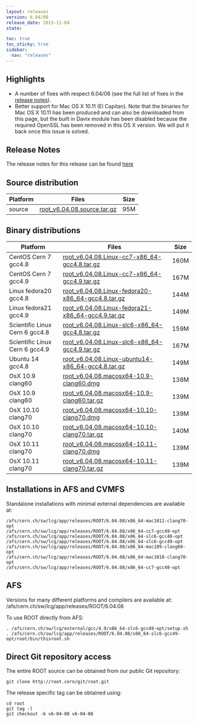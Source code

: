 ```yaml
---
layout: releases
version: 6.04/08
release_date: 2015-11-04
state:

toc: true
toc_sticky: true
sidebar:
  nav: "releases"
---
```



## Highlights

- A number of fixes with respect 6.04/06 (see the full list of fixes in the [release notes](https://root.cern/root/html604/notes/release-notes.html#release-6.0408)).
- Better support for Mac OS X 10.11 (El Capitan). Note that the binaries for Mac OS X 10.11 has been produced and can also be downloaded from this page, but the built in Davix module has been disabled because the required OpenSSL has been removed in this OS X version. We will put it back once this issue is solved.

## Release Notes

The release notes for this release can be found [here](https://root.cern/root/html604/notes/release-notes.html#release-6.0408)

## Source distribution

| Platform       | Files | Size |
|-----------|-------|-----|
| source | [root_v6.04.08.source.tar.gz](https://root.cern/download/root_v6.04.08.source.tar.gz) |  95M |


## Binary distributions

| Platform       | Files | Size |
|-----------|-------|-----|
| CentOS Cern 7 gcc4.8 | [root_v6.04.08.Linux-cc7-x86_64-gcc4.8.tar.gz](https://root.cern/download/root_v6.04.08.Linux-cc7-x86_64-gcc4.8.tar.gz) | 160M |
| CentOS Cern 7 gcc4.9 | [root_v6.04.08.Linux-cc7-x86_64-gcc4.9.tar.gz](https://root.cern/download/root_v6.04.08.Linux-cc7-x86_64-gcc4.9.tar.gz) | 167M |
| Linux fedora20 gcc4.8 | [root_v6.04.08.Linux-fedora20-x86_64-gcc4.8.tar.gz](https://root.cern/download/root_v6.04.08.Linux-fedora20-x86_64-gcc4.8.tar.gz) | 144M |
| Linux fedora21 gcc4.9 | [root_v6.04.08.Linux-fedora21-x86_64-gcc4.9.tar.gz](https://root.cern/download/root_v6.04.08.Linux-fedora21-x86_64-gcc4.9.tar.gz) | 149M |
| Scientific Linux Cern 6 gcc4.8 | [root_v6.04.08.Linux-slc6-x86_64-gcc4.8.tar.gz](https://root.cern/download/root_v6.04.08.Linux-slc6-x86_64-gcc4.8.tar.gz) | 159M |
| Scientific Linux Cern 6 gcc4.9 | [root_v6.04.08.Linux-slc6-x86_64-gcc4.9.tar.gz](https://root.cern/download/root_v6.04.08.Linux-slc6-x86_64-gcc4.9.tar.gz) | 167M |
| Ubuntu 14 gcc4.8 | [root_v6.04.08.Linux-ubuntu14-x86_64-gcc4.8.tar.gz](https://root.cern/download/root_v6.04.08.Linux-ubuntu14-x86_64-gcc4.8.tar.gz) | 149M |
| OsX 10.9 clang60 | [root_v6.04.08.macosx64-10.9-clang60.dmg](https://root.cern/download/root_v6.04.08.macosx64-10.9-clang60.dmg) | 138M |
| OsX 10.9 clang60 | [root_v6.04.08.macosx64-10.9-clang60.tar.gz](https://root.cern/download/root_v6.04.08.macosx64-10.9-clang60.tar.gz) | 139M |
| OsX 10.10 clang70 | [root_v6.04.08.macosx64-10.10-clang70.dmg](https://root.cern/download/root_v6.04.08.macosx64-10.10-clang70.dmg) | 139M |
| OsX 10.10 clang70 | [root_v6.04.08.macosx64-10.10-clang70.tar.gz](https://root.cern/download/root_v6.04.08.macosx64-10.10-clang70.tar.gz) | 140M |
| OsX 10.11 clang70 | [root_v6.04.08.macosx64-10.11-clang70.dmg](https://root.cern/download/root_v6.04.08.macosx64-10.11-clang70.dmg) | 139M |
| OsX 10.11 clang70 | [root_v6.04.08.macosx64-10.11-clang70.tar.gz](https://root.cern/download/root_v6.04.08.macosx64-10.11-clang70.tar.gz) | 139M |



## Installations in AFS and CVMFS
Standalone installations with minimal external dependencies are available at:
~~~
/afs/cern.ch/sw/lcg/app/releases/ROOT/6.04.08/x86_64-mac1011-clang70-opt
/afs/cern.ch/sw/lcg/app/releases/ROOT/6.04.08/x86_64-cc7-gcc49-opt
/afs/cern.ch/sw/lcg/app/releases/ROOT/6.04.08/x86_64-slc6-gcc48-opt
/afs/cern.ch/sw/lcg/app/releases/ROOT/6.04.08/x86_64-slc6-gcc49-opt
/afs/cern.ch/sw/lcg/app/releases/ROOT/6.04.08/x86_64-mac109-clang60-opt
/afs/cern.ch/sw/lcg/app/releases/ROOT/6.04.08/x86_64-mac1010-clang70-opt
/afs/cern.ch/sw/lcg/app/releases/ROOT/6.04.08/x86_64-cc7-gcc48-opt
~~~

## AFS
Versions for many different platforms and compilers are available at:
/afs/cern.ch/sw/lcg/app/releases/ROOT/6.04.08

To use ROOT directly from AFS:
~~~
. /afs/cern.ch/sw/lcg/external/gcc/4.9/x86_64-slc6-gcc49-opt/setup.sh
. /afs/cern.ch/sw/lcg/app/releases/ROOT/6.04.08/x86_64-slc6-gcc49-opt/root/bin/thisroot.sh
~~~

## Direct Git repository access
The entire ROOT source can be obtained from our public Git repository:

~~~
git clone http://root.cern/git/root.git
~~~
The release specific tag can be obtained using:
~~~
cd root
git tag -l
git checkout -b v6-04-08 v6-04-08
~~~